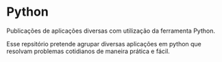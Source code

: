 # Python
Publicações de aplicações diversas com utilização da ferramenta Python.

Esse repsitório pretende agrupar diversas aplicações em python que resolvam problemas cotidianos de maneira prática e fácil.
